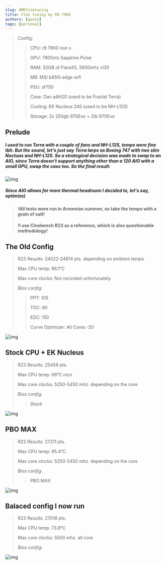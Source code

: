```yaml
---
slug: AMDfinetuning
title: Fine tuning my R9 7900
authors: [gan1a]
tags: [personal]
---
```



>Config: 
>
>>CPU: r9 7900 non x 
>>
>>GPU: 7900xtx Sapphire Pulse 
>>
>>RAM: 32GB of FlareX5, 5600mhz cl30 
>>
>>MB: MSI b650i edge wifi 
>>
>>PSU: sf750 
>>
>>Case: Dan a4H20 (used to be Fractal Terra) 
>>
>>Cooling: EK Nucleus 240 (used to be NH-L12S) 
>>
>>Storage: 2x 250gb 970Evo + 2tb 870Evo 

## Prelude
##### I used to run Terra with a couple of fans and NH-L12S, temps were fine tbh. But the sound, let's just say Terra larps as Boeing 747 with two slim Noctuas and NH-L12S. So a strategical decision was made to swap to an AIO, since Terra doesn't support anything other than a 120 AIO with a small GPU, swap the case too. So the final result:

![img](https://i.imgur.com/stQszle.jpg)

##### Since AIO allows for more thermal headroom I decided to, let's say, optimize)

> #### !All tests were run in Armenian summer, so take the temps with a grain of salt!
> #### !I use Cinebench R23 as a reference, which is also questionable methodology!

## The Old Config

>R23 Results: 24522-24814 pts. depending on embient temps
>
>Max CPU temp: 86.1°C
>
>Max core clocks: Not recorded unfortunately
>
>_Bios config:_
>
>>PPT: 105
>>
>>TDC: 90
>>
>>EDC: 150
>>
>>Curve Optimizer: All Cores -20

![img](https://i.imgur.com/Uut0YPW.png)

## Stock CPU + EK Nucleus 

>R23 Results: 25458 pts. 
>
>Max CPU temp: 69°C _nice_
>
>Max core clocks: 5250-5450 mhz. depending on the core
>
>_Bios config:_
>
>>Stock

![img](https://i.imgur.com/W9vyAZA.png)

## PBO MAX

>R23 Results: 27211 pts.
>
>Max CPU temp: 95.4°C
>
>Max core clocks: 5250-5450 mhz. depending on the core
>
>_Bios config:_
>
>>PBO MAX

![img](https://i.imgur.com/kW9xOJ0.png)

## Balaced config I now run

>R23 Results: 27018 pts.
>
>Max CPU temp: 73.8°C
>
>Max core clocks: 5500 mhz. all core
>
>_Bios config:_
> 

![img](https://i.imgur.com/BfioYmW.png)